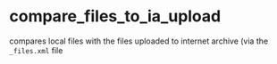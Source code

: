 # compare_files_to_ia_upload

compares local files with the files uploaded to internet archive (via the `_files.xml` file